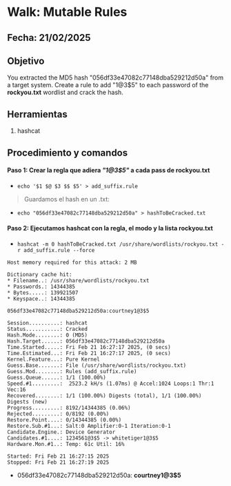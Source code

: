 # Walk: Mutable Rules 
## Fecha: 21/02/2025
## Objetivo
You extracted the MD5 hash "056df33e47082c77148dba529212d50a" from a target system. Create a rule to add "1@3$5" to each password of the **rockyou.txt** wordlist and crack the hash.
## Herramientas
1. hashcat

## Procedimiento y comandos
#### Paso 1: Crear la regla que adiera _"1@3$5"_ a cada pass de rockyou.txt
- `echo '$1 $@ $3 $$ $5' > add_suffix.rule`
> Guardamos el hash en un .txt:
- `echo "056df33e47082c77148dba529212d50a" > hashToBeCracked.txt`
#### Paso 2: Ejecutamos hashcat con la regla, el modo y la lista rockyou.txt
- `hashcat -m 0 hashToBeCracked.txt /usr/share/wordlists/rockyou.txt -r add_suffix.rule --force`
```
Host memory required for this attack: 2 MB

Dictionary cache hit:
* Filename..: /usr/share/wordlists/rockyou.txt
* Passwords.: 14344385
* Bytes.....: 139921507
* Keyspace..: 14344385

056df33e47082c77148dba529212d50a:courtney1@3$5            
                                                         
Session..........: hashcat
Status...........: Cracked
Hash.Mode........: 0 (MD5)
Hash.Target......: 056df33e47082c77148dba529212d50a
Time.Started.....: Fri Feb 21 16:27:17 2025, (0 secs)
Time.Estimated...: Fri Feb 21 16:27:17 2025, (0 secs)
Kernel.Feature...: Pure Kernel
Guess.Base.......: File (/usr/share/wordlists/rockyou.txt)
Guess.Mod........: Rules (add_suffix.rule)
Guess.Queue......: 1/1 (100.00%)
Speed.#1.........:  2523.2 kH/s (1.07ms) @ Accel:1024 Loops:1 Thr:1 Vec:16
Recovered........: 1/1 (100.00%) Digests (total), 1/1 (100.00%) Digests (new)
Progress.........: 8192/14344385 (0.06%)
Rejected.........: 0/8192 (0.00%)
Restore.Point....: 0/14344385 (0.00%)
Restore.Sub.#1...: Salt:0 Amplifier:0-1 Iteration:0-1
Candidate.Engine.: Device Generator
Candidates.#1....: 1234561@3$5 -> whitetiger1@3$5
Hardware.Mon.#1..: Temp: 61c Util: 16%

Started: Fri Feb 21 16:27:15 2025
Stopped: Fri Feb 21 16:27:19 2025
```
- 056df33e47082c77148dba529212d50a: **courtney1@3$5**


